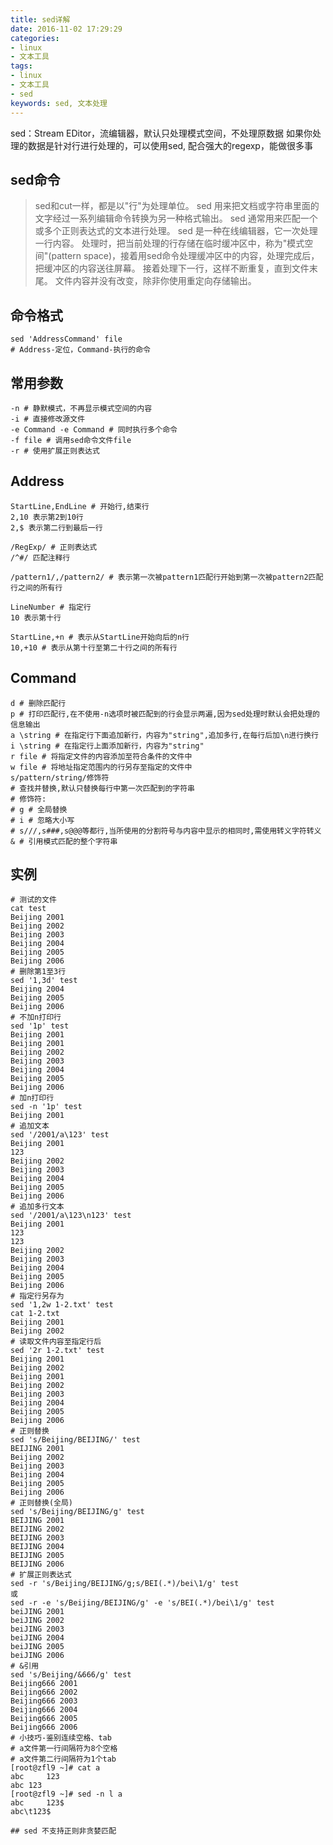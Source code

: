 ```yaml
---
title: sed详解
date: 2016-11-02 17:29:29
categories:
- linux
- 文本工具
tags:
- linux
- 文本工具
- sed
keywords: sed, 文本处理
---
```

> 
sed：Stream EDitor，流编辑器，默认只处理模式空间，不处理原数据
如果你处理的数据是针对行进行处理的，可以使用sed, 配合强大的regexp，能做很多事

<!-- more -->

## sed命令

> sed和cut一样，都是以"行"为处理单位。
sed 用来把文档或字符串里面的文字经过一系列编辑命令转换为另一种格式输出。
sed 通常用来匹配一个或多个正则表达式的文本进行处理。
sed 是一种在线编辑器，它一次处理一行内容。
处理时，把当前处理的行存储在临时缓冲区中，称为"模式空间"(pattern space)，接着用sed命令处理缓冲区中的内容，处理完成后，把缓冲区的内容送往屏幕。
接着处理下一行，这样不断重复，直到文件末尾。
文件内容并没有改变，除非你使用重定向存储输出。

## 命令格式
<pre><code class="language-bash line-numbers">sed 'AddressCommand' file
# Address-定位，Command-执行的命令
</code></pre>

## 常用参数
<pre><code class="language-bash line-numbers">-n # 静默模式，不再显示模式空间的内容
-i # 直接修改源文件
-e Command -e Command # 同时执行多个命令
-f file # 调用sed命令文件file
-r # 使用扩展正则表达式
</code></pre>

## Address
<pre><code class="language-bash line-numbers">StartLine,EndLine # 开始行,结束行
2,10 表示第2到10行
2,$ 表示第二行到最后一行

/RegExp/ # 正则表达式
/^#/ 匹配注释行

/pattern1/,/pattern2/ # 表示第一次被pattern1匹配行开始到第一次被pattern2匹配行之间的所有行

LineNumber # 指定行
10 表示第十行

StartLine,+n # 表示从StartLine开始向后的n行
10,+10 # 表示从第十行至第二十行之间的所有行
</code></pre>

## Command
<pre><code class="language-bash line-numbers">d # 删除匹配行
p # 打印匹配行,在不使用-n选项时被匹配到的行会显示两遍,因为sed处理时默认会把处理的信息输出
a \string # 在指定行下面追加新行，内容为"string",追加多行,在每行后加\n进行换行
i \string # 在指定行上面添加新行，内容为"string"
r file # 将指定文件的内容添加至符合条件的文件中
w file # 将地址指定范围内的行另存至指定的文件中
s/pattern/string/修饰符
# 查找并替换,默认只替换每行中第一次匹配到的字符串
# 修饰符:
# g # 全局替换
# i # 忽略大小写
# s///,s###,s@@@等都行,当所使用的分割符号与内容中显示的相同时,需使用转义字符转义
& # 引用模式匹配的整个字符串
</code></pre>

## 实例
<pre><code class="language-bash line-numbers"># 测试的文件
cat test
Beijing 2001
Beijing 2002
Beijing 2003
Beijing 2004
Beijing 2005
Beijing 2006
# 删除第1至3行
sed '1,3d' test
Beijing 2004
Beijing 2005
Beijing 2006
# 不加n打印行
sed '1p' test
Beijing 2001
Beijing 2001
Beijing 2002
Beijing 2003
Beijing 2004
Beijing 2005
Beijing 2006
# 加n打印行
sed -n '1p' test
Beijing 2001
# 追加文本
sed '/2001/a\123' test
Beijing 2001
123
Beijing 2002
Beijing 2003
Beijing 2004
Beijing 2005
Beijing 2006
# 追加多行文本
sed '/2001/a\123\n123' test
Beijing 2001
123
123
Beijing 2002
Beijing 2003
Beijing 2004
Beijing 2005
Beijing 2006
# 指定行另存为
sed '1,2w 1-2.txt' test
cat 1-2.txt
Beijing 2001
Beijing 2002
# 读取文件内容至指定行后
sed '2r 1-2.txt' test
Beijing 2001
Beijing 2002
Beijing 2001
Beijing 2002
Beijing 2003
Beijing 2004
Beijing 2005
Beijing 2006
# 正则替换
sed 's/Beijing/BEIJING/' test
BEIJING 2001
Beijing 2002
Beijing 2003
Beijing 2004
Beijing 2005
Beijing 2006
# 正则替换(全局)
sed 's/Beijing/BEIJING/g' test
BEIJING 2001
BEIJING 2002
BEIJING 2003
BEIJING 2004
BEIJING 2005
BEIJING 2006
# 扩展正则表达式
sed -r 's/Beijing/BEIJING/g;s/BEI(.*)/bei\1/g' test
或
sed -r -e 's/Beijing/BEIJING/g' -e 's/BEI(.*)/bei\1/g' test
beiJING 2001
beiJING 2002
beiJING 2003
beiJING 2004
beiJING 2005
beiJING 2006
# &引用
sed 's/Beijing/&666/g' test
Beijing666 2001
Beijing666 2002
Beijing666 2003
Beijing666 2004
Beijing666 2005
Beijing666 2006
# 小技巧-鉴别连续空格、tab
# a文件第一行间隔符为8个空格
# a文件第二行间隔符为1个tab
[root@zfl9 ~]# cat a
abc     123
abc	123
[root@zfl9 ~]# sed -n l a
abc     123$
abc\t123$

## sed 不支持正则非贪婪匹配
</code></pre>
